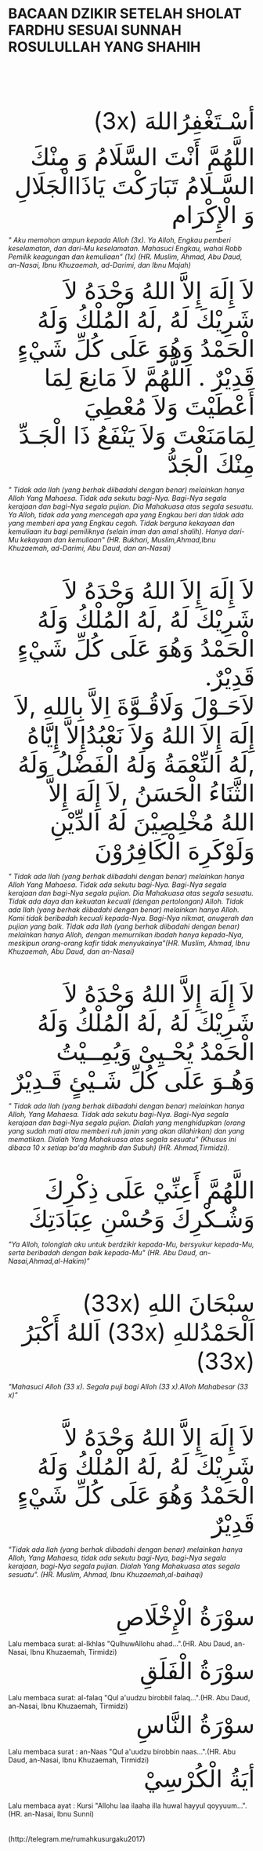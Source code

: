 # BACAAN DZIKIR SETELAH SHOLAT FARDHU SESUAI SUNNAH ROSULULLAH YANG SHAHIH
<br>
<br>
<br>
<br>
<br>
<div dir="rtl"><font size = 8>
أسْـتَغْفِرُاللهَ (3x)

اللَّهُمَّ أَنْتَ السَّلَامُ وَ مِنْكَ السَّـلَامُ تَبَارَكْتَ يَاذَاالْجَلَالِ وَ الْإِكْرَام
</font></div>

_" Aku memohon ampun kepada Alloh (3x). Ya Alloh, Engkau pemberi keselamatan, dan dari-Mu keselamatan. Mahasuci Engkau, wahai Robb Pemilik keagungan dan kemuliaan&quot; (1x) (HR. Muslim, Ahmad, Abu Daud, an-Nasai, Ibnu Khuzaemah, ad-Darimi, dan Ibnu Majah)_



<div dir="rtl"><font size = 8>
لاَ إِلَهَ إِلاَّ اللهُ وَحْدَهُ لاَ شَرِيْكَ لَهُ ,لَهُ الْمُلْكُ وَلَهُ الْحَمْدُ وَهُوَ عَلَى كُلِّ شَيْءٍ قَدِيْرٌ . اَللَّهُمَّ لاَ مَانِعَ  لِمَا أَعْطَيْتَ وَلاَ  مُعْطِيَ لِمَامَنَعْتَ وَلاَ يَنْفَعُ ذَا الْجَـدِّ مِنْكَ الْجَدُّ
</font></div>

_" Tidak ada Ilah (yang berhak diibadahi dengan benar) melainkan hanya  Alloh Yang Mahaesa. Tidak ada sekutu bagi-Nya. Bagi-Nya segala kerajaan dan bagi-Nya segala pujian. Dia Mahakuasa atas segala sesuatu. Ya Alloh, tidak ada yang mencegah apa yang Engkau beri dan tidak ada yang memberi apa yang Engkau cegah. Tidak berguna kekayaan dan kemuliaan itu bagi pemiliknya (selain iman dan amal shalih). Hanya dari-Mu  kekayaan dan kemuliaan&quot; (HR. Bukhari, Muslim,Ahmad,Ibnu Khuzaemah, ad-Darimi, Abu Daud, dan an-Nasai)_
<br>
<br>
<br>
<div dir="rtl"><font size = 8>
لاَ إِلَهَ إِلاَ اللهُ وَحْدَهُ لاَ شَرِيْكَ لَهُ ,لَهُ الْمُلْكُ وَلَهُ الْحَمْدُ وَهُوَ عَلَى كُلِّ شَيْءٍ قَدِيْرٌ.<br>
لاَحَـوْلَ وَلَاقُـوَّةَ اِلاَّ بِاللهِ ,لاَ إِلَهَ إِلاَ اللهُ وَلاَ نَعْبُدُإِلاَّ إِيَّاهُ ,لَهُ النِّعْمَةُ وَلَهُ الْفَضْلُ وَلَهُ الثَّنَاءُ الْحَسَنُ ,لاَ إِلَهَ إِلاَّ اللهُ مُخْلِصِيْنَ لَهُ الدِّيْنِ وَلَوْكَرِهَ الْكَافِرُوْنَ
</font></div>

_" Tidak ada Ilah (yang berhak diibadahi dengan benar) melainkan hanya  Alloh Yang Mahaesa. Tidak ada sekutu bagi-Nya. Bagi-Nya segala kerajaan dan bagi-Nya segala pujian. Dia Mahakuasa atas segala sesuatu. Tidak ada daya dan kekuatan kecuali (dengan pertolongan) Alloh. Tidak ada Ilah (yang berhak diibadahi dengan benar) melainkan hanya  Alloh. Kami tidak beribadah kecuali kepada-Nya. Bagi-Nya nikmat, anugerah dan pujian yang baik. Tidak ada Ilah (yang berhak diibadahi dengan benar) melainkan hanya Alloh, dengan memurnikan ibadah hanya kepada-Nya, meskipun orang-orang kafir tidak menyukainya&quot;(HR. Muslim, Ahmad, Ibnu Khuzaemah, Abu Daud, dan an-Nasai)_
<br>
<br>
<br>
<div dir="rtl"><font size = 8>
لاَ إِلَهَ إِلاَّ اللهُ وَحْدَهُ لاَ شَرِيْكَ لَهُ ,لَهُ الْمُلْكُ
وَلَهُ الْحَمْدُ يُحْـيِىْ وَيُمِــيْتُ وَهُـوَ عَلَى كُلِّ شَـيْئٍ قَـدِيْرٌ
</font></div>

_" Tidak ada Ilah (yang berhak diibadahi dengan benar) melainkan hanya Alloh, Yang Mahaesa. Tidak ada sekutu bagi-Nya. Bagi-Nya segala kerajaan dan bagi-Nya segala pujian. Dialah yang menghidupkan (orang yang sudah mati atau memberi ruh janin yang akan dilahirkan) dan yang mematikan. Dialah Yang Mahakuasa atas segala sesuatu&quot; (Khusus ini dibaca 10 x setiap ba&#39;da maghrib dan Subuh) (HR. Ahmad,Tirmidzi)._
<br>
<br>
<br>
<div dir="rtl"><font size = 8>
اللَّهُمَّ أَعِنِّيْ عَلَى ذِكْرِكَ وَشُـكْرِكَ وَحُسْنِ عِبَادَتِكَ
</font></div>

_"Ya Alloh, tolonglah aku untuk berdzikir kepada-Mu, bersyukur kepada-Mu, serta beribadah dengan baik kepada-Mu" (HR. Abu Daud, an-Nasai,Ahmad,al-Hakim)"_
<br>
<br>
<br>
<div dir="rtl"><font size = 8>
سبْحَانَ اللهِ (33x) اَلْحَمْدُللهِ (33x) اَللهُ أَكْبَرُ (33x)
</font></div>

_"Mahasuci Alloh (33 x). Segala puji bagi Alloh (33 x).Alloh Mahabesar (33 x)"_
<br>
<br>
<br>
<div dir="rtl"><font size = 8>
لاَ إِلَهَ إِلاَّ اللهُ وَحْدَهُ لاَّ شَرِيْكَ لَهُ ,لَهُ الْمُلْكُ وَلَهُ الْحَمْدُ وَهُوَ عَلَى كُلِّ شَيْءٍ قَدِيْرٌ
</font></div>

_"Tidak ada Ilah (yang berhak diibadahi dengan benar) melainkan hanya Alloh, Yang Mahaesa, tidak ada sekutu bagi-Nya, bagi-Nya segala kerajaan, bagi-Nya segala pujian. Dialah Yang Mahakuasa atas segala sesuatu". (HR. Muslim, Ahmad, Ibnu Khuzaemah,al-baihaqi)_
<br>
<br>
<br>
<div dir="rtl"><font size = 8>
سوْرَةُ الْإِخْلَاصِ
</font></div>
<br>
Lalu membaca surat: al-Ikhlas &quot;QulhuwAllohu ahad…&quot;.(HR. Abu Daud, an-Nasai, Ibnu Khuzaemah, Tirmidzi)
<br>
<div dir="rtl"><font size = 8>
سوْرَةُ الْفَلَقِ
</font></div>
<br>
Lalu membaca surat: al-falaq &quot;Qul a&#39;uudzu birobbil falaq…&quot;.(HR. Abu Daud, an-Nasai, Ibnu Khuzaemah, Tirmidzi)
<br>
<div dir="rtl"><font size = 8>
سوْرَةُ النَّاسِ
</font></div>
<br>
Lalu membaca surat : an-Naas &quot;Qul a&#39;uudzu birobbin naas…&quot;.(HR. Abu Daud, an-Nasai, Ibnu Khuzaemah, Tirmidzi)
<br>
<div dir="rtl"><font size = 8>
أيَةُ الْكُرْسِيْ
</font></div>
<br>
Lalu membaca ayat : Kursi &quot;Allohu laa ilaaha illa huwal hayyul qoyyuum…&quot;.(HR. an-Nasai, Ibnu Sunni)
<br>
<br>
<br>
(http://telegram.me/rumahkusurgaku2017)
